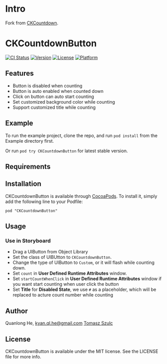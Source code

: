 # Intro
Fork from [CKCountdown](https://github.com/cybertk/CKCountdownButton).

# CKCountdownButton

[![CI Status](http://img.shields.io/travis/cybertk/CKCountdownButton/master.svg?style=flat)](https://travis-ci.org/cybertk/CKCountdownButton)
[![Version](https://img.shields.io/cocoapods/v/CKCountdownButton.svg?style=flat)](http://cocoadocs.org/docsets/CKCountdownButton)
[![License](https://img.shields.io/cocoapods/l/CKCountdownButton.svg?style=flat)](http://cocoadocs.org/docsets/CKCountdownButton)
[![Platform](https://img.shields.io/cocoapods/p/CKCountdownButton.svg?style=flat)](http://cocoadocs.org/docsets/CKCountdownButton)

## Features

* Button is disabled when counting
* Button is auto enabled when counted down
* Click on button can auto start counting
* Set customized background color while counting
* Support customized title while counting

## Example

To run the example project, clone the repo, and run `pod install` from the Example directory first.

Or run `pod try CKCountdownButton` for latest stable version.


## Requirements

## Installation

CKCountdownButton is available through [CocoaPods](http://cocoapods.org). To install
it, simply add the following line to your Podfile:

    pod "CKCountdownButton"

## Usage

### Use in Storyboard

- Drag a UIButton from Object Library
- Set the class of UIBUtton to `CKCountdownButton`. 
- Change the type of UIButton to `Custom`, or it will flash while counting down.
- Set `count` in **User Defined Runtime Attributes** window.
- Set `startCountWhenClick` in **User Defined Runtime Attributes** window if you want start counting when user click the button
- Set **Title** for **Disabled State**, we use `#` as a placeholder, which will be replaced to acture count number while counting 
 
## Author

Quanlong He, kyan.ql.he@gmail.com
[Tomasz Szulc](https://github.com/tomkowz)

## License

CKCountdownButton is available under the MIT license. See the LICENSE file for more info.
